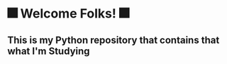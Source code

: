 
# :fireworks: Welcome Folks! :fireworks:
## This is my Python repository that contains that what I'm Studying
